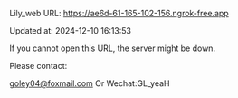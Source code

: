 Lily_web URL: https://ae6d-61-165-102-156.ngrok-free.app

Updated at: 2024-12-10 16:13:53

If you cannot open this URL, the server might be down.

Please contact: 

goley04@foxmail.com Or Wechat:GL_yeaH